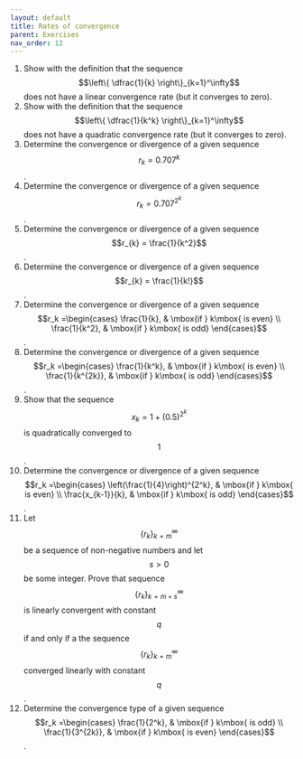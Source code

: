 ```yaml
---
layout: default
title: Rates of convergence
parent: Exercises
nav_order: 12
---
```


1. Show with the definition that the sequence $$\left\{ \dfrac{1}{k} \right\}_{k=1}^\infty$$ does not have a linear convergence rate (but it converges to zero).
1. Show with the definition that the sequence $$\left\{ \dfrac{1}{k^k} \right\}_{k=1}^\infty$$ does not have a quadratic convergence rate (but it converges to zero).
1. Determine the convergence or divergence of a given sequence $$r_{k} = 0.707^k$$.
1. Determine the convergence or divergence of a given sequence $$r_{k} = 0.707^{2^k}$$.
1. Determine the convergence or divergence of a given sequence $$r_{k} = \frac{1}{k^2}$$.
1. Determine the convergence or divergence of a given sequence $$r_{k} = \frac{1}{k!}$$.
1. Determine the convergence or divergence of a given sequence $$r_k =\begin{cases} \frac{1}{k}, & \mbox{if } k\mbox{ is even} \\ \frac{1}{k^2}, & \mbox{if } k\mbox{ is odd} \end{cases}$$.
1. Determine the convergence or divergence of a given sequence $$r_k =\begin{cases} \frac{1}{k^k}, & \mbox{if } k\mbox{ is even} \\ \frac{1}{k^{2k}}, & \mbox{if } k\mbox{ is odd} \end{cases}$$.
1. Show that the sequence $$x_k = 1 + (0.5)^{2^k}$$ is quadratically converged to $$1$$.
1. Determine the convergence or divergence of a given sequence $$r_k =\begin{cases} \left(\frac{1}{4}\right)^{2^k}, & \mbox{if } k\mbox{ is even} \\ \frac{x_{k-1}}{k}, & \mbox{if } k\mbox{ is odd} \end{cases}$$.
1. Let $$\left\{ r_k \right\}_{k=m}^\infty$$ be a sequence of non-negative numbers and let $$s > 0$$ be some integer. Prove that sequence $$\left\{ r_k \right\}_{k=m+s}^\infty$$ is linearly convergent with constant $$q$$ if and only if a the sequence $$\left\{ r_k \right\}_{k=m}^\infty$$ converged linearly with constant $$q$$.
1. Determine the convergence type of a given sequence $$r_k =\begin{cases} \frac{1}{2^k}, & \mbox{if } k\mbox{ is odd} \\ \frac{1}{3^{2k}}, & \mbox{if } k\mbox{ is even} \end{cases}$$.